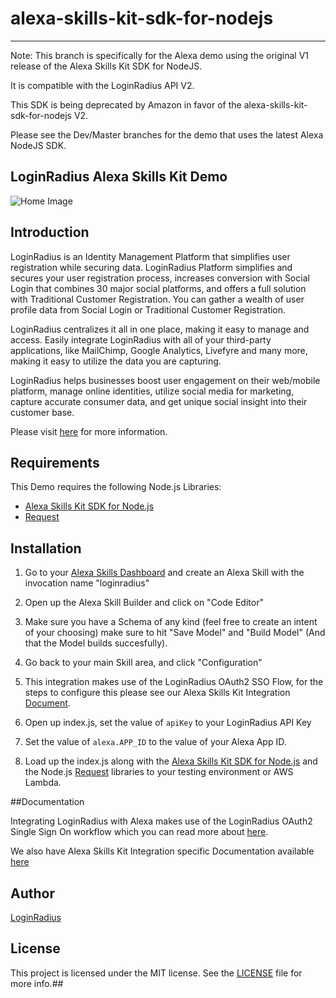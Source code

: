 alexa-skills-kit-sdk-for-nodejs
======
----------

Note: This branch is specifically for the Alexa demo using the original V1 release of the Alexa Skills Kit SDK for NodeJS.

It is compatible with the LoginRadius API V2.

This SDK is being deprecated by Amazon in favor of 
the alexa-skills-kit-sdk-for-nodejs V2.

Please see the Dev/Master branches for the demo that uses the latest Alexa NodeJS SDK.


## LoginRadius Alexa Skills Kit Demo 
![Home Image](http://docs.lrcontent.com/resources/github/banner-1544x500.png)

## Introduction ##
LoginRadius is an Identity Management Platform that simplifies user registration while securing data. LoginRadius Platform simplifies and secures your user registration process, increases conversion with Social Login that combines 30 major social platforms, and offers a full solution with Traditional Customer Registration. You can gather a wealth of user profile data from Social Login or Traditional Customer Registration.

LoginRadius centralizes it all in one place, making it easy to manage and access. Easily integrate LoginRadius with all of your third-party applications, like MailChimp, Google Analytics, Livefyre and many more, making it easy to utilize the data you are capturing.

LoginRadius helps businesses boost user engagement on their web/mobile platform, manage online identities, utilize social media for marketing, capture accurate consumer data, and get unique social insight into their customer base.

Please visit [here](http://www.loginradius.com/) for more information.

## Requirements

This Demo requires the following Node.js Libraries:

- [Alexa Skills Kit SDK for Node.js](https://github.com/alexa/alexa-skills-kit-sdk-for-nodejs)
- [Request](https://github.com/request/request)

## Installation

1. Go to your [Alexa Skills Dashboard](https://developer.amazon.com/alexa-skills-kit) and create an Alexa Skill with the invocation name "loginradius"

2. Open up the Alexa Skill Builder and click on "Code Editor" 

3. Make sure you have a Schema of any kind (feel free to create an intent of your choosing) make sure to hit "Save Model" and "Build Model" (And that the Model builds succesfully).

4. Go back to your main Skill area, and click "Configuration"

5. This integration makes use of the LoginRadius OAuth2 SSO Flow, for the steps to configure this please see our Alexa Skills Kit Integration [Document](https://docs.loginradius.com/api/v2/integrations/alexa-skills-kit).

6. Open up index.js, set the value of `apiKey` to your LoginRadius API Key  

7. Set the value of `alexa.APP_ID` to the value of your Alexa App ID.

8. Load up the index.js along with the [Alexa Skills Kit SDK for Node.js](https://github.com/alexa/alexa-skills-kit-sdk-for-nodejs) and the Node.js [Request](https://github.com/request/request) libraries to your testing environment or AWS Lambda.


##Documentation

Integrating LoginRadius with Alexa makes use of the LoginRadius OAuth2 Single Sign On workflow which you can read more about [here](https://docs.loginradius.com/api/v2/single-sign-on/oauth2-single-sign-on).

We also have Alexa Skills Kit Integration specific Documentation available [here](https://docs.loginradius.com/api/v2/integrations/alexa-skills-kit)

## Author

[LoginRadius](https://www.loginradius.com/)

## License

This project is licensed under the MIT license. See the [LICENSE](LICENSE) file for more info.##
